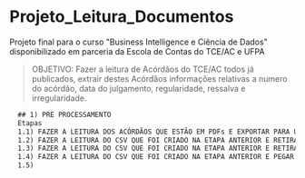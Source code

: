 # Projeto_Leitura_Documentos
Projeto final para o curso "Business Intelligence e Ciência de Dados" disponibilizado em parceria da Escola de Contas do TCE/AC e UFPA

>OBJETIVO: Fazer a leitura de Acórdãos do TCE/AC todos já publicados, extrair destes Acórdãos informações relativas a numero do acórdão, data do julgamento, regularidade, ressalva e irregularidade.

~~~html
  ## 1) PRÉ PROCESSAMENTO 
  Etapas
  1.1) FAZER A LEITURA DOS ACÓRDÃOS QUE ESTÃO EM PDFs E EXPORTAR PARA UMA PLANILHA CSV
  1.2) FAZER A LEITURA DO CSV QUE FOI CRIADO NA ETAPA ANTERIOR E RETIRAR NANs - UTILIZANDO O DATASET DO PANDAS
  1.3) FAZER A LEITURA DO CSV QUE FOI CRIADO NA ETAPA ANTERIOR E RETIRAR TEXTO INICIAL E FINAL QUE NÃO SERÁ OBJETO DO ESTUDO
  1.4) FAZER A LEITURA DO CSV QUE FOI CRIADO NA ETAPA ANTERIOR E PEGAR O NÚMERO DO ACÓRDÃO PARA COLOCAR NA COLUNA ACORDAO DA PLANILHA
  1.5) 
~~~
